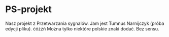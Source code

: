 # PS-projekt
Nasz projekt z Przetwarzania sygnalów.
Jam jest Tumnus Narnijczyk (próba edycji pliku).
ćóżźń
Można tylko niektóre polskie znaki dodać. Bez sensu.
